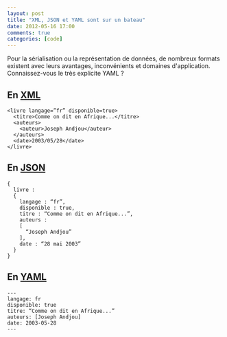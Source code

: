 ```yaml
---
layout: post
title: "XML, JSON et YAML sont sur un bateau"
date: 2012-05-16 17:00
comments: true
categories: [code]
---
```

Pour la sérialisation ou la représentation de données, de nombreux formats existent avec leurs avantages, inconvénients et domaines d'application. Connaissez-vous le très explicite YAML ?

En [XML](http://fr.wikipedia.org/wiki/XML)
----
    <livre langage=”fr” disponible=true>
      <titre>Comme on dit en Afrique...</titre>
      <auteurs>
        <auteur>Joseph Andjou</auteur>
      </auteurs>
      <date>2003/05/28</date>
    </livre>

En [JSON](http://fr.wikipedia.org/wiki/JSON)
----
    {
      livre : 
      {
        langage : “fr”,
        disponible : true,
        titre : “Comme on dit en Afrique...”,
        auteurs : 
        [
          “Joseph Andjou”
        ],
        date : “28 mai 2003”
      }
    }

En [YAML](http://fr.wikipedia.org/wiki/YAML)
----
    ---
    langage: fr
    disponible: true
    titre: “Comme on dit en Afrique...”
    auteurs: [Joseph Andjou]
    date: 2003-05-28
    ---
